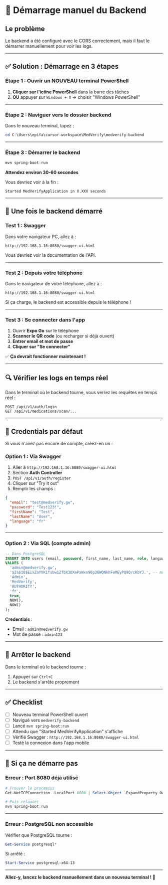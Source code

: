 # 🚀 Démarrage manuel du Backend

## Le problème

Le backend a été configuré avec le CORS correctement, mais il faut le démarrer manuellement pour voir les logs.

---

## ✅ Solution : Démarrage en 3 étapes

### Étape 1 : Ouvrir un NOUVEAU terminal PowerShell

1. **Cliquer sur l'icône PowerShell** dans la barre des tâches
2. **OU** appuyer sur `Windows + X` → choisir "Windows PowerShell"

---

### Étape 2 : Naviguer vers le dossier backend

Dans le nouveau terminal, tapez :

```powershell
cd C:\Users\epifa\cursor-workspace\MedVerify\medverify-backend
```

---

### Étape 3 : Démarrer le backend

```powershell
mvn spring-boot:run
```

**Attendez environ 30-60 secondes**

Vous devriez voir à la fin :

```
Started MedVerifyApplication in X.XXX seconds
```

---

## 🎯 Une fois le backend démarré

### Test 1 : Swagger

Dans votre navigateur PC, allez à :

```
http://192.168.1.16:8080/swagger-ui.html
```

Vous devriez voir la documentation de l'API.

---

### Test 2 : Depuis votre téléphone

Dans le navigateur de votre téléphone, allez à :

```
http://192.168.1.16:8080/swagger-ui.html
```

Si ça charge, le backend est accessible depuis le téléphone !

---

### Test 3 : Se connecter dans l'app

1. Ouvrir **Expo Go** sur le téléphone
2. **Scanner le QR code** (ou recharger si déjà ouvert)
3. **Entrer email et mot de passe**
4. **Cliquer sur "Se connecter"**

✅ **Ça devrait fonctionner maintenant !**

---

## 🔍 Vérifier les logs en temps réel

Dans le terminal où le backend tourne, vous verrez les requêtes en temps réel :

```
POST /api/v1/auth/login
GET /api/v1/medications/scan/...
```

---

## 📝 Credentials par défaut

Si vous n'avez pas encore de compte, créez-en un :

### Option 1 : Via Swagger

1. Aller à `http://192.168.1.16:8080/swagger-ui.html`
2. Section **Auth Controller**
3. `POST /api/v1/auth/register`
4. Cliquer sur "Try it out"
5. Remplir les champs :

```json
{
  "email": "test@medverify.gw",
  "password": "Test123!",
  "firstName": "Test",
  "lastName": "User",
  "language": "fr"
}
```

---

### Option 2 : Via SQL (compte admin)

```sql
-- Dans PostgreSQL
INSERT INTO users (email, password, first_name, last_name, role, language, is_active, created_at, updated_at)
VALUES (
  'admin@medverify.gw',
  '$2a$10$EixZaYVK1fsbw1ZfbX3OXePaWxn96p36WQNkhFeMEyPQ9Q/cKbYJ.', -- mot de passe : admin123
  'Admin',
  'MedVerify',
  'AUTHORITY',
  'fr',
  true,
  NOW(),
  NOW()
);
```

**Credentials** :

- Email : `admin@medverify.gw`
- Mot de passe : `admin123`

---

## 🛑 Arrêter le backend

Dans le terminal où le backend tourne :

1. Appuyer sur `Ctrl+C`
2. Le backend s'arrête proprement

---

## ✅ Checklist

- [ ] Nouveau terminal PowerShell ouvert
- [ ] Navigué vers `medverify-backend`
- [ ] Lancé `mvn spring-boot:run`
- [ ] Attendu que "Started MedVerifyApplication" s'affiche
- [ ] Vérifié Swagger : `http://192.168.1.16:8080/swagger-ui.html`
- [ ] Testé la connexion dans l'app mobile

---

## 🚨 Si ça ne démarre pas

### Erreur : Port 8080 déjà utilisé

```powershell
# Trouver le processus
Get-NetTCPConnection -LocalPort 8080 | Select-Object -ExpandProperty OwningProcess | ForEach-Object { Stop-Process -Id $_ -Force }

# Puis relancer
mvn spring-boot:run
```

---

### Erreur : PostgreSQL non accessible

Vérifier que PostgreSQL tourne :

```powershell
Get-Service postgresql*
```

Si arrêté :

```powershell
Start-Service postgresql-x64-13
```

---

**Allez-y, lancez le backend manuellement dans un nouveau terminal ! 🚀**

